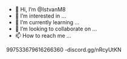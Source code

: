- 👋 Hi, I’m @IstvanM8
- 👀 I’m interested in ...
- 🌱 I’m currently learning ...
- 💞️ I’m looking to collaborate on ...
- 📫 How to reach me ...

<!---
IstvanM8/IstvanM8 is a ✨ special ✨ repository because its `README.md` (this file) appears on your GitHub profile.
You can click the Preview link to take a look at your changes.
---> 997533679616266360 -discord.gg/nRcyUtKN 
